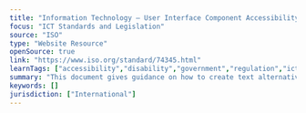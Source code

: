 ```yaml
---
title: "Information Technology — User Interface Component Accessibility — Part 11"
focus: "ICT Standards and Legislation"
source: "ISO"
type: "Website Resource"
openSource: true
link: "https://www.iso.org/standard/74345.html"
learnTags: ["accessibility","disability","government","regulation","ict","framework"]
summary: "This document gives guidance on how to create text alternatives and what information to put in text alternatives."
keywords: []
jurisdiction: ["International"]
---
```

